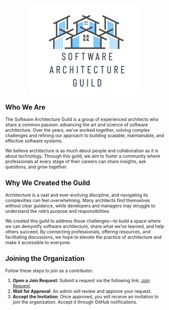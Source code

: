 <center>
    <img src="logo.png" width="70%" alt="LOGO" style="display: block;margin-left: auto;margin-right: auto;">
</center>

## Who We Are

The Software Architecture Guild is a group of experienced architects who share a common passion: advancing the art and science of software architecture. Over the years, we’ve worked together, solving complex challenges and refining our approach to building scalable, maintainable, and effective software systems.

We believe architecture is as much about people and collaboration as it is about technology. Through this guild, we aim to foster a community where professionals at every stage of their careers can share insights, ask questions, and grow together.

## Why We Created the Guild

Architecture is a vast and ever-evolving discipline, and navigating its complexities can feel overwhelming. Many architects find themselves without clear guidance, while developers and managers may struggle to understand the role’s purpose and responsibilities.

We created this guild to address those challenges—to build a space where we can demystify software architecture, share what we’ve learned, and help others succeed. By connecting professionals, offering resources, and facilitating discussions, we hope to elevate the practice of architecture and make it accessible to everyone.

## Joining the Organization

Follow these steps to join as a contributor:

1. **Open a Join Request**: Submit a request via the following link: [Join Request](https://github.com/orgs/software-architecture-guild/discussions/categories/join-requests).
2. **Wait for Approval**: An admin will review and approve your request.
3. **Accept the Invitation**: Once approved, you will receive an invitation to join the organization. Accept it through GitHub notifications.
